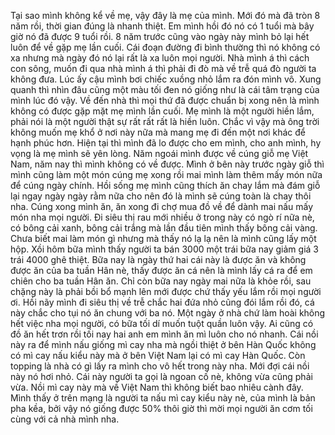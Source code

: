Tại sao mình không kể về mẹ, vậy đây là mẹ của mình. Mới đó mà đã tròn 8 năm rồi, thời gian đúng là nhanh thiệt. Em mình hồi đó nó có 1 tuổi mà bây giờ nó đã được 9 tuổi rồi. 8 năm trước cũng vào ngày này mình bỏ lại hết luôn để về gặp mẹ lần cuối. Cái đoạn đường đi bình thường thì nó không có xa nhưng mà ngày đó nó lại rất là xa luôn mọi người. Nhà mình á thì cách con sông, muốn đi qua nhà mình á thì phải đi đò mà về trễ quá đò người ta không đưa. Lúc ấy cậu mình bơi chiếc xuồng nhỏ lắm ra đón mình vô. Xung quanh thì nhìn đâu cũng một màu tối đen nó giống như là cái tâm trạng của mình lúc đó vậy. Về đến nhà thì mọi thứ đã được chuẩn bị xong nên là mình không có được gặp mặt mẹ mình lần cuối. Mẹ mình là một người hiền lắm, phải nói là một người thật sự rất rất rất là hiền luôn. Chắc vì vậy mà ông trời không muốn mẹ khổ ở nơi này nữa mà mang mẹ đi đến một nơi khác để hạnh phúc hơn. Hiện tại thì mình đã lo được cho em mình, cho anh mình, hy vọng là mẹ mình sẽ yên lòng. Năm ngoái mình được về cúng giỗ mẹ Việt Nam, năm nay thì mình không có về được. Mình ở bên này trước ngày giỗ thì mình cũng làm một món cúng mẹ xong rồi mai mình làm thêm mấy món nữa để cúng ngày chính. Hồi sống mẹ mình cũng thích ăn chay lắm mà đám giỗ lại ngay ngày ngày rằm nữa cho nên đó là mình sẽ cúng toàn là chay thôi nha. Cúng xong mình ăn, ăn xong đi chợ mua đồ về để dành mai nấu mấy món nha mọi người. Đi siêu thị rau mới nhiều ở trong này có ngò rí nữa nè, có bông cải xanh, bông cải trắng mà lần đầu tiên mình thấy bông cải vàng. Chưa biết mai làm món gì nhưng mà thấy nó lạ lạ nên là mình cũng lấy một hộp. Xồi hôm bữa mình thấy người ta bán 3000 một trái bữa nay giảm giá 3 trái 4000 ghê thiệt. Bữa nay là ngày thứ hai cái này là được ăn và không được ăn của ba tuần Hân nè, thấy được ăn cá nên là mình lấy cá ra để em chiên cho ba tuần Hân ăn. Chỉ còn bữa nay ngày mai nữa là khỏe rồi, sau chặng này là phải bồi bổ mạnh lên mới được chứ thấy yếu lắm rồi mọi người ơi. Hồi nãy mình đi siêu thị về trễ chắc hai đứa nhỏ cũng đói lắm rồi đó, cá này chắc cho tụi nó ăn chung với ba nó. Một ngày ở nhà chứ làm hoài không hết việc nha mọi người, có bữa tối dí muốn tuột quần luôn vậy. Ai cũng có đồ ăn hết trơn rồi tối nay hai anh em mình ăn mì luôn cho nó nhanh. Cái nồi này ra để mình nấu giống mì cay nha mà ngồi thiệt ở bên Hàn Quốc không có mì cay nấu kiểu này mà ở bên Việt Nam lại có mì cay Hàn Quốc. Còn topping là nhà có gì lấy ra mình cho vô hết trong này nha. Mới đợi cái nồi này nó hơi nhỏ. Cái này người ta gọi là ngoan cố nè, không vừa cũng phải vừa. Nồi mì cay này mà về Việt Nam thì không biết bao nhiêu cành đây. Mình thấy ở trên mạng là người ta nấu mì cay kiểu này nè, của mình là bản pha kềa, bởi vậy nó giống được 50% thôi giờ thì mời mọi người ăn cơm tối cùng với cả nhà mình nha.